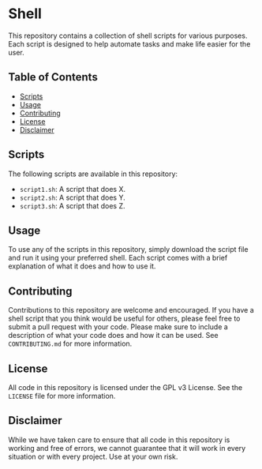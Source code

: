 # Shell

This repository contains a collection of shell scripts for various purposes. Each script is designed to help automate tasks and make life easier for the user.

## Table of Contents

- [Scripts](#scripts)
- [Usage](#usage)
- [Contributing](#contributing)
- [License](#license)
- [Disclaimer](#disclaimer)

## Scripts

The following scripts are available in this repository:

- `script1.sh`: A script that does X.
- `script2.sh`: A script that does Y.
- `script3.sh`: A script that does Z.

## Usage

To use any of the scripts in this repository, simply download the script file and run it using your preferred shell. Each script comes with a brief explanation of what it does and how to use it.

## Contributing

Contributions to this repository are welcome and encouraged. If you have a shell script that you think would be useful for others, please feel free to submit a pull request with your code. Please make sure to include a description of what your code does and how it can be used. See `CONTRIBUTING.md` for more information.

## License

All code in this repository is licensed under the GPL v3 License. See the `LICENSE` file for more information.

## Disclaimer

While we have taken care to ensure that all code in this repository is working and free of errors, we cannot guarantee that it will work in every situation or with every project. Use at your own risk.

